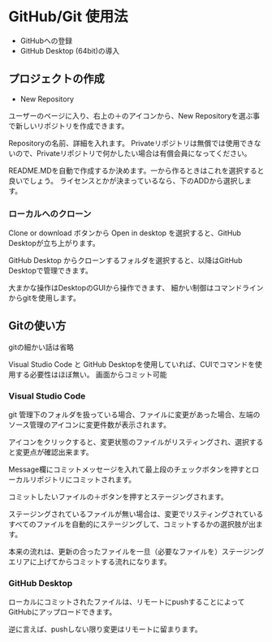 # GitHub/Git 使用法

* GitHubへの登録
* GitHub Desktop (64bit)の導入

## プロジェクトの作成
* New Repository

ユーザーのページに入り、右上の＋のアイコンから、New Repositoryを選ぶ事で新しいリポジトリを作成できます。

Repositoryの名前、詳細を入れます。
Privateリポジトリは無償では使用できないので、Privateリポジトリで何かしたい場合は有償会員になってください。

README.MDを自動で作成するか決めます。一から作るときはこれを選択すると良いでしょう。
ライセンスとかが決まっているなら、下のADDから選択します。

### ローカルへのクローン
Clone or download ボタンから Open in desktop を選択すると、GitHub Desktopが立ち上がります。

GitHub Desktop からクローンするフォルダを選択すると、以降はGitHub Desktopで管理できます。

大まかな操作はDesktopのGUIから操作できます、
細かい制御はコマンドラインからgitを使用します。

## Gitの使い方

gitの細かい話は省略

Visual Studio Code と GitHub Desktopを使用していれば、CUIでコマンドを使用する必要性はほぼ無い。
画面からコミット可能

### Visual Studio Code

git 管理下のフォルダを扱っている場合、ファイルに変更があった場合、左端のソース管理のアイコンに変更件数が表示されます。

アイコンをクリックすると、変更状態のファイルがリスティングされ、選択すると変更点が確認出来ます。

Message欄にコミットメッセージを入れて最上段のチェックボタンを押すとローカルリポジトリにコミットされます。

コミットしたいファイルの＋ボタンを押すとステージングされます。

ステージングされているファイルが無い場合は、変更でリスティングされているすべてのファイルを自動的にステージングして、コミットするかの選択肢が出ます。

本来の流れは、更新の合ったファイルを一旦（必要なファイルを）ステージングエリアに上げてからコミットする流れになります。

### GitHub Desktop

ローカルにコミットされたファイルは、リモートにpushすることによってGitHubにアップロードできます。

逆に言えば、pushしない限り変更はリモートに留まります。

